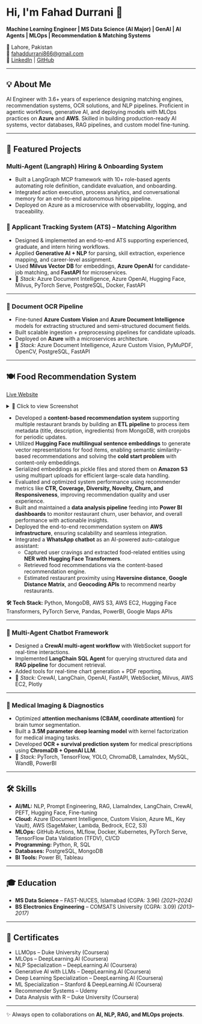 # Hi, I'm Fahad Durrani 👋  
**Machine Learning Engineer | MS Data Science (AI Major) | GenAI | AI Agents | MLOps | Recommendation & Matching Systems**

📍 Lahore, Pakistan  
📧 fahaddurrani866@gmail.com  
🔗 [LinkedIn](http://www.linkedin.com/in/fahaddurrani) | [GitHub](https://github.com/FahadDurrani866)

---

## 💡 About Me
AI Engineer with 3.6+ years of experience designing matching engines, recommendation systems, OCR solutions, and NLP pipelines. Proficient in agentic workflows, generative AI, and deploying models with MLOps practices on **Azure** and **AWS**. Skilled in building production-ready AI systems, vector databases, RAG pipelines, and custom model fine-tuning.

---

## 🚀 Featured Projects

###  Multi-Agent (Langraph) Hiring & Onboarding System 
- Built a LangGraph MCP framework with 10+ role-based agents automating role definition, candidate evaluation, and onboarding. 
- Integrated action execution, process analytics, and conversational memory for an end-to-end autonomous hiring pipeline.
- Deployed on Azure as a microservice with observability, logging, and traceability.



### 📝 Applicant Tracking System (ATS) – Matching Algorithm  
- Designed & implemented an end-to-end ATS supporting experienced, graduate, and intern hiring workflows.  
- Applied **Generative AI + NLP** for parsing, skill extraction, experience mapping, and career-level assignment.  
- Used **Milvus Vector DB** for embeddings, **Azure OpenAI** for candidate-job matching, and **FastAPI** for microservices.  
- 📌 *Stack:* Azure Document Intelligence, Azure OpenAI, Hugging Face, Milvus, PyTorch Serve, PostgreSQL, Docker, FastAPI  

---

### 📄 Document OCR Pipeline  
- Fine-tuned **Azure Custom Vision** and **Azure Document Intelligence** models for extracting structured and semi-structured document fields.  
- Built scalable ingestion + preprocessing pipelines for candidate uploads.  
- Deployed on **Azure** with a microservices architecture.  
- 📌 *Stack:* Azure Document Intelligence, Azure Custom Vision, PyMuPDF, OpenCV, PostgreSQL, FastAPI  

---

## 🍽️ Food Recommendation System  
[Live Website](https://www.resthero.io/)  
<details>
  <summary>📸 Click to view Screenshot</summary>

  ![Project Screenshot](https://drive.google.com/uc?export=view&id=12pHrsdx9YhJk9XKXfgpDsMB5SzS6qPl5)

</details>

- Developed a **content-based recommendation system** supporting multiple restaurant brands by building an **ETL pipeline** to process item metadata (title, description, ingredients) from MongoDB, with cronjobs for periodic updates.  
- Utilized **Hugging Face multilingual sentence embeddings** to generate vector representations for food items, enabling semantic similarity-based recommendations and solving the **cold start problem** with content-only embeddings.  
- Serialized embeddings as pickle files and stored them on **Amazon S3** using multipart uploads for efficient large-scale data handling.  
- Evaluated and optimized system performance using recommender metrics like **CTR, Coverage, Diversity, Novelty, Churn, and Responsiveness**, improving recommendation quality and user experience.  
- Built and maintained a **data analysis pipeline** feeding into **Power BI dashboards** to monitor restaurant churn, user behavior, and overall performance with actionable insights.  
- Deployed the end-to-end recommendation system on **AWS infrastructure**, ensuring scalability and seamless integration.  
- Integrated a **WhatsApp chatbot** as an AI-powered auto-catalogue assistant:  
  - Captured user cravings and extracted food-related entities using **NER with Hugging Face Transformers**.  
  - Retrieved food recommendations via the content-based recommendation engine.  
  - Estimated restaurant proximity using **Haversine distance**, **Google Distance Matrix**, and **Geocoding APIs** to recommend nearby restaurants.  

**🛠 Tech Stack:** Python, MongoDB, AWS S3, AWS EC2, Hugging Face Transformers, PyTorch Serve, Pandas, PowerBI, Google Maps APIs

---

### 🤖 Multi-Agent Chatbot Framework  
- Designed a **CrewAI multi-agent workflow** with WebSocket support for real-time interactions.  
- Implemented **LangChain SQL Agent** for querying structured data and **RAG pipeline** for document retrieval.  
- Added tools for real-time chart generation + PDF reporting.  
- 📌 *Stack:* CrewAI, LangChain, OpenAI, FastAPI, WebSocket, Milvus, AWS EC2, Plotly  

---

### 🧠 Medical Imaging & Diagnostics  
- Optimized **attention mechanisms (CBAM, coordinate attention)** for brain tumor segmentation.  
- Built a **3.5M parameter deep learning model** with kernel factorization for medical imaging tasks.  
- Developed **OCR + survival prediction system** for medical prescriptions using **ChromaDB + OpenAI LLM**.  
- 📌 *Stack:* PyTorch, TensorFlow, YOLO, ChromaDB, LamaIndex, MySQL, WandB, PowerBI  

---
## 🛠️ Skills

- **AI/ML:** NLP, Prompt Engineering, RAG, LlamaIndex, LangChain, CrewAI, PEFT, Hugging Face, Fine-tuning  
- **Cloud:** Azure (Document Intelligence, Custom Vision, Azure ML, Key Vault), AWS (SageMaker, Lambda, Bedrock, EC2, S3)  
- **MLOps:** GitHub Actions, MLflow, Docker, Kubernetes, PyTorch Serve, TensorFlow Data Validation (TFDV), CI/CD  
- **Programming:** Python, R, SQL  
- **Databases:** PostgreSQL, MongoDB  
- **BI Tools:** Power BI, Tableau  

---

## 🎓 Education  
- **MS Data Science** – FAST-NUCES, Islamabad (CGPA: 3.96) *(2021–2024)*  
- **BS Electronics Engineering** – COMSATS University (CGPA: 3.09) *(2013–2017)*  

---

## 📜 Certificates  
- LLMOps – Duke University (Coursera)  
- MLOps – DeepLearning.AI (Coursera)  
- NLP Specialization – DeepLearning.AI (Coursera)  
- Generative AI with LLMs – DeepLearning.AI (Coursera)  
- Deep Learning Specialization – DeepLearning.AI (Coursera)  
- ML Specialization – Stanford & DeepLearning.AI (Coursera)  
- Recommender Systems – Udemy  
- Data Analysis with R – Duke University (Coursera)  

---
✨ Always open to collaborations on **AI, NLP, RAG, and MLOps projects**.
